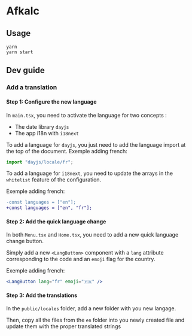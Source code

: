 # Afkalc

## Usage

```shell
yarn
yarn start
```

## Dev guide

### Add a translation

#### Step 1: Configure the new language

In `main.tsx`, you need to activate the language for two concepts :

- The date library `dayjs`
- The app i18n with `i18next`

To add a language for `dayjs`, you just need to add the language import at the top of the document. Exemple adding french:

```javascript
import "dayjs/locale/fr";
```

To add a language for `i18next`, you need to update the arrays in the `whitelist` feature of the configuration.

Exemple adding french:

```diff
-const languages = ["en"];
+const languages = ["en", "fr"];
```

#### Step 2: Add the quick language change

In both `Menu.tsx` and `Home.tsx`, you need to add a new quick language change button.

Simply add a new `<LangButton>` component with a `lang` attribute corresponding to the code and an `emoji` flag for the country.

Exemple adding french:

```jsx
<LangButton lang="fr" emoji="🇫🇷" />
```

#### Step 3: Add the translations

In the `public/locales` folder, add a new folder with you new langage.

Then, copy all the files from the `en` folder into you newly created file and update them with the proper translated strings
